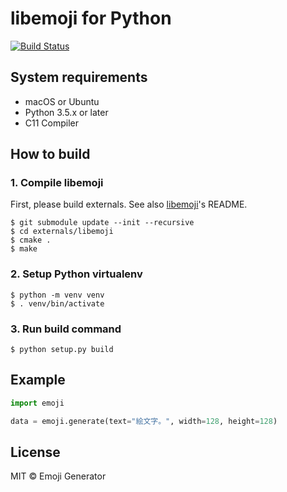 # libemoji for Python
[![Build Status](https://travis-ci.org/emoji-gen/libemoji-py.svg?branch=master)](https://travis-ci.org/emoji-gen/libemoji-py)

## System requirements

- macOS or Ubuntu
- Python 3.5.x or later
- C11 Compiler

## How to build
### 1. Compile libemoji
First, please build externals.
See also [libemoji](https://github.com/emoji-gen/libemoji)'s README.

```
$ git submodule update --init --recursive
$ cd externals/libemoji
$ cmake .
$ make
```

### 2. Setup Python virtualenv
```
$ python -m venv venv
$ . venv/bin/activate
```

### 3. Run build command
```
$ python setup.py build
```

## Example

```python
import emoji

data = emoji.generate(text="絵文字。", width=128, height=128)

```

## License
MIT &copy; Emoji Generator
